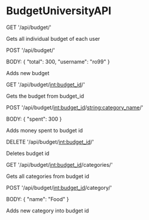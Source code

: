# BudgetUniversityAPI
GET '/api/budget/'

Gets all individual budget of each user

POST '/api/budget/' 

BODY:
{
  "total": 300,
  "username": "ro99"
}

Adds new budget 


GET '/api/budget/<int:budget_id>/'

Gets the budget from budget_id


POST '/api/budget/<int:budget_id>/<string:category_name>/'

BODY:
{
  "spent": 300
}

Adds money spent to budget id 


DELETE '/api/budget/<int:budget_id>/'

Deletes budget id


GET '/api/budget/<int:budget_id>/categories/'

Gets all categories from budget id


POST '/api/budget/<int:budget_id>/category/'

BODY: 
{
  "name": "Food"
}

Adds new category into budget id
